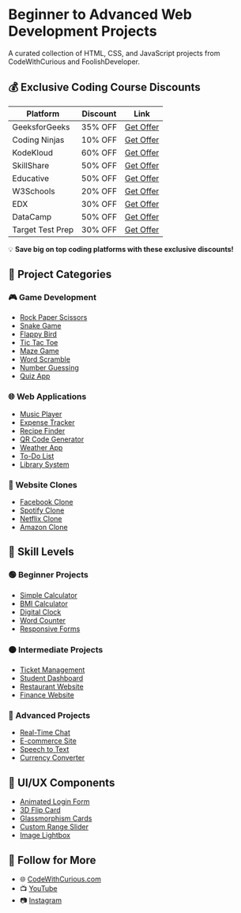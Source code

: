 # Beginner to Advanced Web Development Projects

A curated collection of HTML, CSS, and JavaScript projects from CodeWithCurious and FoolishDeveloper.

## 💰 Exclusive Coding Course Discounts

| Platform          | Discount | Link |
|-------------------|----------|------|
| GeeksforGeeks    | 35% OFF  | [Get Offer](https://codewithcurious.com/geeksforgeeks-coupons-code/) |
| Coding Ninjas    | 10% OFF  | [Get Offer](https://codewithcurious.com/blogs/codingninjas-coupon-codes/) |
| KodeKloud        | 60% OFF  | [Get Offer](https://codewithcurious.com/kodekloud-coupon-code/) |
| SkillShare       | 50% OFF  | [Get Offer](https://codewithcurious.com/skillshare-coupon-code/) |
| Educative        | 50% OFF  | [Get Offer](https://codewithcurious.com/educative-coupon-code/) |
| W3Schools        | 20% OFF  | [Get Offer](https://codewithcurious.com/w3school-discount-code/) |
| EDX              | 30% OFF  | [Get Offer](https://codewithcurious.com/edx-coupon-code/) |
| DataCamp         | 50% OFF  | [Get Offer](https://codewithcurious.com/datacamp-coupon-codes/) |
| Target Test Prep | 30% OFF  | [Get Offer](https://codewithcurious.com/target-test-prep-discount-code/) |

💡 **Save big on top coding platforms with these exclusive discounts!**

## 🚀 Project Categories

### 🎮 Game Development
- [Rock Paper Scissors](https://codewithcurious.com/projects/rock-paper-scissor-game-using-html-css-and-javascript/)
- [Snake Game](https://codewithcurious.com/projects/snake-game-using-html-css-and-javascript/)
- [Flappy Bird](https://codewithcurious.com/projects/flappy-bird-using-html-css-and-js/)
- [Tic Tac Toe](https://codewithcurious.com/projects/tic-tac-toe-game-using-html-css-js/)
- [Maze Game](https://codewithcurious.com/projects/maze-game-using-html-css-javascript/)
- [Word Scramble](https://codewithcurious.com/projects/word-scramble-game-using-html-css-javascript/)
- [Number Guessing](https://foolishdeveloper.com/number-guessing-game-using-javascript-free-code/)
- [Quiz App](https://foolishdeveloper.com/javascript-quiz-app/)

### 🌐 Web Applications
- [Music Player](https://codewithcurious.com/projects/music-player-with-html-css-js/)
- [Expense Tracker](https://codewithcurious.com/projects/expense-tracker-app-react-framework/)
- [Recipe Finder](https://codewithcurious.com/projects/recipe-finder-html-css-js-react/)
- [QR Code Generator](https://codewithcurious.com/projects/qr-code-generator-using-html-css-js/)
- [Weather App](https://codewithcurious.com/projects/weather-app-using-html-css-javascript/)
- [To-Do List](https://codewithcurious.com/projects/to-do-manager/)
- [Library System](https://codewithcurious.com/projects/library-managment-system-using-html-css-js/)

### 🔄 Website Clones
- [Facebook Clone](https://codewithcurious.com/projects/facebook-clone-using-html-css-and-js/)
- [Spotify Clone](https://codewithcurious.com/projects/spotify-clone-using-html-css-and-js/)
- [Netflix Clone](https://codewithcurious.com/projects/netflix-clone-using-html-css-and-js/)
- [Amazon Clone](https://codewithcurious.com/projects/amazon-clone-using-html-and-css/)

## 🎯 Skill Levels

### 🟢 Beginner Projects
- [Simple Calculator](https://codewithcurious.com/projects/make-a-simple-calculator-using-html-css-and-js/)
- [BMI Calculator](https://codewithcurious.com/projects/bmi-calculator-using-html-css-javascript/)
- [Digital Clock](https://foolishdeveloper.com/digital-clock-using-javascript-css-tutorial-code/)
- [Word Counter](https://codewithcurious.com/projects/wrod-counter-website-using-html-css-javascript/)
- [Responsive Forms](https://codewithcurious.com/projects/responsive-sign-in-sign-up-form-using-html-css-js/)

### 🟠 Intermediate Projects
- [Ticket Management](https://codewithcurious.com/projects/ticket-management-system-using-html-css-and-js/)
- [Student Dashboard](https://codewithcurious.com/projects/student-registration-dashboard-using-html-css-javascript/)
- [Restaurant Website](https://codewithcurious.com/projects/responsive-restaurant-website-using-html-css-javascript/)
- [Finance Website](https://codewithcurious.com/projects/finance-website-using-html-css-javascript/)

### 🔴 Advanced Projects
- [Real-Time Chat](https://codewithcurious.com/projects/real-time-chat-application-using-html-css-javascript/)
- [E-commerce Site](https://codewithcurious.com/projects/ecommerce-website-using-html-css-js/)
- [Speech to Text](https://codewithcurious.com/projects/speech-to-text-converter-web-dev-proj/)
- [Currency Converter](https://codewithcurious.com/projects/currency-convert-html-css-js/)

## 🎨 UI/UX Components
- [Animated Login Form](https://foolishdeveloper.com/animated-login-form-design-using-html-css/)
- [3D Flip Card](https://foolishdeveloper.com/how-to-make-3d-flip-card-using-html-and-css/)
- [Glassmorphism Cards](https://foolishdeveloper.com/glassmorphism-profile-card-design-using-html-and-css/)
- [Custom Range Slider](https://foolishdeveloper.com/custom-range-slider-using-html-css-javascript/)
- [Image Lightbox](https://foolishdeveloper.com/image-lightbox-gallery-using-html-css/)

## 🔗 Follow for More
- 🌐 [CodeWithCurious.com](https://codewithcurious.com/)
- 📺 [YouTube](https://www.youtube.com/channel/UCn7-f4-8R9-NnBxtZ5b8EVw)
- 📷 [Instagram](https://www.instagram.com/curious_.programmer/)
